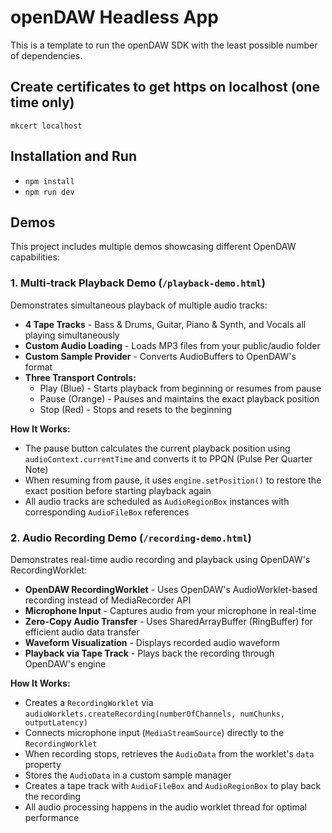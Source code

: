 # openDAW Headless App

This is a template to run the openDAW SDK with the least possible number of dependencies.

## Create certificates to get https on localhost (one time only)

`mkcert localhost`

## Installation and Run

* `npm install`
* `npm run dev`

## Demos

This project includes multiple demos showcasing different OpenDAW capabilities:

### 1. Multi-track Playback Demo (`/playback-demo.html`)

Demonstrates simultaneous playback of multiple audio tracks:

- **4 Tape Tracks** - Bass & Drums, Guitar, Piano & Synth, and Vocals all playing simultaneously
- **Custom Audio Loading** - Loads MP3 files from your public/audio folder
- **Custom Sample Provider** - Converts AudioBuffers to OpenDAW's format
- **Three Transport Controls:**
  - Play (Blue) - Starts playback from beginning or resumes from pause
  - Pause (Orange) - Pauses and maintains the exact playback position
  - Stop (Red) - Stops and resets to the beginning

**How It Works:**
- The pause button calculates the current playback position using `audioContext.currentTime` and converts it to PPQN (Pulse Per Quarter Note)
- When resuming from pause, it uses `engine.setPosition()` to restore the exact position before starting playback again
- All audio tracks are scheduled as `AudioRegionBox` instances with corresponding `AudioFileBox` references

### 2. Audio Recording Demo (`/recording-demo.html`)

Demonstrates real-time audio recording and playback using OpenDAW's RecordingWorklet:

- **OpenDAW RecordingWorklet** - Uses OpenDAW's AudioWorklet-based recording instead of MediaRecorder API
- **Microphone Input** - Captures audio from your microphone in real-time
- **Zero-Copy Audio Transfer** - Uses SharedArrayBuffer (RingBuffer) for efficient audio data transfer
- **Waveform Visualization** - Displays recorded audio waveform
- **Playback via Tape Track** - Plays back the recording through OpenDAW's engine

**How It Works:**
- Creates a `RecordingWorklet` via `audioWorklets.createRecording(numberOfChannels, numChunks, outputLatency)`
- Connects microphone input (`MediaStreamSource`) directly to the `RecordingWorklet`
- When recording stops, retrieves the `AudioData` from the worklet's `data` property
- Stores the `AudioData` in a custom sample manager
- Creates a tape track with `AudioFileBox` and `AudioRegionBox` to play back the recording
- All audio processing happens in the audio worklet thread for optimal performance

